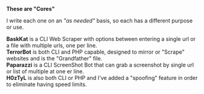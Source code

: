 <strong>These are "Cores"</strong>
<p>I write each one on an <em>"as needed"</em> basis, so each has a different purpose or use.<p>

<strong>BaskKat</strong> is a CLI Web Scraper with options between entering a single url or a file with multiple urls, one per line.<br>
<strong>TerrorBot</strong> is both CLI and PHP capable, designed to mirror or "Scrape" websites and is the "Grandfather" file.<br>
<strong>Paparazzi</strong> is a CLI ScreenShot Bot that can grab a screenshot by single url or list of multiple at one er line.<br>
<strong>H0zTyL</strong> is also both CLI or PHP and I've added a "spoofing" feature in order to eliminate having speed limits.<br>
